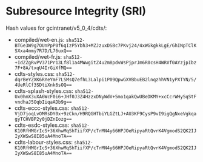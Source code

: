 # Subresource Integrity (SRI)

Hash values for gcintranet/v5_0_4/cdts/:
- compiled/wet-en.js: `sha512-BTGe3W9g7OUnPpP0f6qIzP5Ybh3+MZJzuxDSBc7PKvj24/4xWGkgkkLgE/GhINpTClKSXxa4mmy7R7D/L76uxQ==`
- compiled/wet-fr.js: `sha512-+IdZZgRvPV371Pr13Lf8l1a4MWwgitZ4u2m8pdvWsPjprJm6R0csH4WRVf0AYzjpIbz7F+8A/txqU4IrGiXfMQ==`
- cdts-styles.css: `sha512-dqrBeYZXK6RYeYmF7LSMsQ7efhL3Lalpi1P09QpwGXVBbuEB2lnqzhhVN1yPXTYN/5/4UeRlCf3SDtiXnk6sOQ==`
- cdts-splash-styles.css: `sha512-Ux0hmX3uXA6WcF0i6+JHf0J3Z4HzzxDNyWdV+5mo1qakQwUBeDKMY+xcCcrWHySqStFvndhaJ5OqbIiqaADb9g==`
- cdts-eccc-styles.css: `sha512-VjD7joqLvOMRsDY0x+9zCkn/H9RQGHTbiYLGZtLJ+AU3KF9CysP9vI9igQgNxeVgkqagyTCHVBP2y0jDZnEozg==`
- cdts-esdc-styles.css: `sha512-K10RfHMGrIcS+36XhwMqShTiifXP/cTrMN4y66HPJOeRipyaRtQvrK4VgmodS2QK2IJIyXWSwS8I85uA4MnoTA==`
- cdts-labour-styles.css: `sha512-K10RfHMGrIcS+36XhwMqShTiifXP/cTrMN4y66HPJOeRipyaRtQvrK4VgmodS2QK2IJIyXWSwS8I85uA4MnoTA==`

